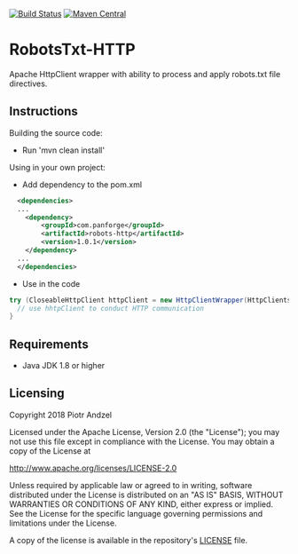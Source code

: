 [![Build Status](https://travis-ci.org/pandzel/RobotsTxt-HTTP.png?branch=master)](https://travis-ci.org/pandzel/RobotsTxt-HTTP)
[![Maven Central](https://img.shields.io/maven-central/v/com.panforge/robots-http.svg?label=Maven%20Central)](https://search.maven.org/search?q=g:%22com.panforge%22%20AND%20a:%22robots-http%22)

# RobotsTxt-HTTP
Apache HttpClient wrapper with ability to process and apply robots.txt file directives.

## Instructions

Building the source code:

* Run 'mvn clean install'

Using in your own project:

* Add dependency to the pom.xml

```xml
  <dependencies>
  ...
    <dependency>
        <groupId>com.panforge</groupId>
        <artifactId>robots-http</artifactId>
        <version>1.0.1</version>
    </dependency>
  ...
  </dependencies>
```

* Use in the code

```java
try (CloseableHttpClient httpClient = new HttpClientWrapper(HttpClients.createSystem(), new RobotsCacheImpl())) {
  // use hhtpClient to conduct HTTP communication
}
```


## Requirements

* Java JDK 1.8 or higher

## Licensing
Copyright 2018 Piotr Andzel

Licensed under the Apache License, Version 2.0 (the "License");
you may not use this file except in compliance with the License.
You may obtain a copy of the License at

   http://www.apache.org/licenses/LICENSE-2.0

Unless required by applicable law or agreed to in writing, software
distributed under the License is distributed on an "AS IS" BASIS,
WITHOUT WARRANTIES OR CONDITIONS OF ANY KIND, either express or implied.
See the License for the specific language governing permissions and
limitations under the License.

A copy of the license is available in the repository's [LICENSE](LICENSE.txt) file.

